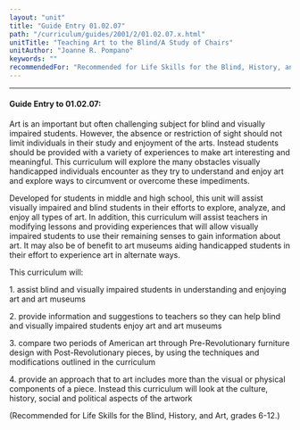 ```yaml
---
layout: "unit"
title: "Guide Entry 01.02.07"
path: "/curriculum/guides/2001/2/01.02.07.x.html"
unitTitle: "Teaching Art to the Blind/A Study of Chairs"
unitAuthor: "Joanne R. Pompano"
keywords: ""
recommendedFor: "Recommended for Life Skills for the Blind, History, and Art, grades 6-12."
---
```

<body>
<hr/>
<h4>
Guide Entry to 01.02.07:
</h4>
<p>
Art is an important but often challenging subject for blind and visually impaired students. However, the absence or restriction of sight should not limit individuals in their study and enjoyment of the arts. Instead students should be provided with a variety of experiences to make art interesting and meaningful. This curriculum will explore the many obstacles visually handicapped individuals encounter as they try to understand and enjoy art and explore ways to circumvent or overcome these impediments.
</p>
<p>
Developed for students in middle and high school, this unit will assist visually impaired and blind students in their efforts to explore, analyze, and enjoy all types of art. In addition, this curriculum will assist teachers in modifying lessons and providing experiences that will allow visually impaired students to use their remaining senses to gain information about art. It may also be of benefit to art museums aiding handicapped students in their effort to experience art in alternate ways.
</p>
<p>
This curriculum will:
</p>
<p>
1. assist blind and visually impaired students in understanding and enjoying art and art museums
</p>
<p>
2. provide information and suggestions to teachers so they can help blind and visually impaired students enjoy art and art museums
</p>
<p>
3. compare two periods of American art through Pre-Revolutionary furniture design with Post-Revolutionary pieces, by using the techniques and modifications outlined in the curriculum
</p>
<p>
4. provide an approach that to art includes more than the visual or physical components of a piece. Instead this curriculum will look at the culture, history, social and political aspects of the artwork
</p>
<p>
(Recommended for Life Skills for the Blind, History, and Art, grades 6-12.)
</p>
</body>